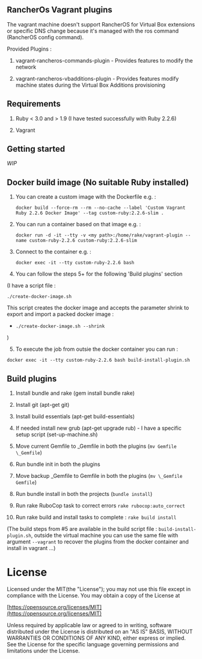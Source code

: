 ## RancherOs Vagrant plugins

The vagrant machine doesn't support RancherOS for Virtual Box extensions or specific DNS change because it's managed with the ros command (RancherOS config command).

Provided Plugins :

1) vagrant-rancheros-commands-plugin - Provides features to modify the network

2) vagrant-rancheros-vbadditions-plugin - Provides features modify machine states during the Virtual Box Additions provisioning


## Requirements

1) Ruby < 3.0 and > 1.9 (I have tested successfully with Ruby 2.2.6)

2) Vagrant


## Getting started

_WIP_


## Docker build image (No suitable Ruby installed)

1) You can create a custom image with the Dockerfile e.g. :

     `docker build --force-rm --rm --no-cache --label 'Custom Vagrant Ruby 2.2.6 Docker Image' --tag custom-ruby:2.2.6-slim .`

2) You can run a container based on that image e.g. :

     `docker run -d -it --tty -v <my path>:/home/rake/vagrant-plugin --name custom-ruby-2.2.6 custom-ruby:2.2.6-slim`

3) Connect to the container e.g. :

     `docker exec -it --tty custom-ruby-2.2.6 bash`

4) You can follow the steps 5+ for the following 'Build plugins' section

(I have a script file :

  `./create-docker-image.sh`

  This script creates the docker image and accepts the parameter shrink to export and import a packed docker image :

*  `./create-docker-image.sh --shrink`

)

5) To execute the job from outsie the docker container you can run :

`docker exec -it --tty custom-ruby-2.2.6 bash build-install-plugin.sh`


## Build plugins

 1) Install bundle and rake (gem install bundle rake)

 2) Install git (apt-get git)

 3) Install build essentials (apt-get build-essentials)

 4) If needed install new grub (apt-get upgrade rub) - I have a specific setup script (set-up-machine.sh)

 5) Move current Gemfile to \_Gemfile in both the plugins (`mv Gemfile \_Gemfile`)

 6) Run bundle init in both the plugins

 7) Move backup \_Gemfile to Gemfile in both the plugins (`mv \_Gemfile Gemfile`)

 8) Run bundle install in both the projects (`bundle install`)

 9) Run rake RuboCop task to correct errors `rake rubocop:auto_correct`

10) Run rake build and install tasks to complete : `rake build install`

(The build steps from \#5 are available in the build script file : `build-install-plugin.sh`, outside the virtual machine you can use the same file with argument `--vagrant` to recover the plugins from the docker container and install in vagrant ...)

# License

Licensed under the MIT(the "License");
you may not use this file except in compliance with the License.
You may obtain a copy of the License at

[https://opensource.org/licenses/MIT](https://opensource.org/licenses/MIT)

Unless required by applicable law or agreed to in writing, software
distributed under the License is distributed on an "AS IS" BASIS,
WITHOUT WARRANTIES OR CONDITIONS OF ANY KIND, either express or implied.
See the License for the specific language governing permissions and
limitations under the License.
